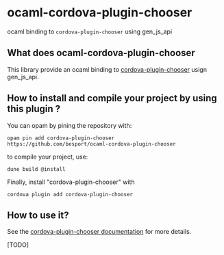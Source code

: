 # ocaml-cordova-plugin-chooser
ocaml binding to `cordova-plugin-chooser` using gen_js_api

## What does ocaml-cordova-plugin-chooser

This library provide an ocaml binding to
[cordova-plugin-chooser](https://github.com/cyph/cordova-plugin-chooser)
usign gen_js_api.

## How to install and compile your project by using this plugin ?

You can opam by pining the repository with:
```Shell
opam pin add cordova-plugin-chooser
https://github.com/besport/ocaml-cordova-plugin-chooser
```

to compile your project, use:
```Shell
dune build @install
```

Finally, install "cordova-plugin-chooser" with
```Shell
cordova plugin add cordova-plugin-chooser
```

## How to use it?
See the [cordova-plugin-chooser
documentation](https://github.com/cyph/cordova-plugin-chooser#readme)
for more details.

[TODO]
